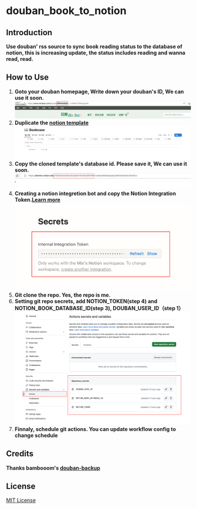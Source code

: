 # douban_book_to_notion

## Introduction
**Use douban' rss source to sync book reading status to the database of notion, this is increasing update, the status includes reading and wanna read, read.**

## How to Use
1. **Goto your douban homepage, Write down your douban's ID, We can use it soon.**
  ![](/assets/screenshot_doban_user_id.png)
2. **Duplicate the [notion template](https://benmix.notion.site/d7bb93e54a9e43b3ad04762492880f6f?v=8a0e46806aaa4a2d905639d4c3043bcc)**
![](/assets/screenshot_notion_database.png)
3. **Copy the cloned template's database id. Please save it, We can use it soon.**
  ![](assets/screenshot_notion_database_id.png)
4. **Creating a notion integretion bot and copy the Notion Integration Token.[Learn more](https://developers.notion.com/docs/create-a-notion-integration)**
![](/assets/screenshot_notion_integration_bot.png)
5. **Git clone the repo. Yes, the repo is me.**
6. **Setting git repo secrets, add NOTION_TOKEN(step 4) and NOTION_BOOK_DATABASE_ID(step 3), DOUBAN_USER_ID（step 1）**
![](assets/screenshot_add_secrets.png)
7. **Finnaly, schedule git actions. You can update workflow config to change schedule**


## Credits
**Thanks bambooom's [douban-backup](https://github.com/bambooom/douban-backup)**


## License
[MIT License](/LICENSE)







